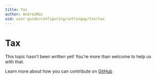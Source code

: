 ```yaml
---
title: Tax
author: AndreiMaz
uid: user-guide/configuring/settingup/tax/tax
---
```

# Tax

This topic hasn’t been written yet! You're more than welcome to help us with that.

Learn more about how you can contribute on [GitHub](https://github.com/nopSolutions/nopCommerce-Docs/blob/master/CONTRIBUTING.md)